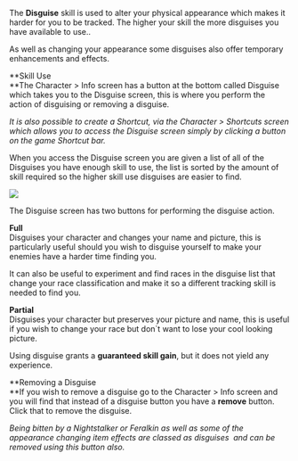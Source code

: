 The **Disguise** skill is used to alter your physical appearance which makes it harder for you to be tracked. The higher your skill the more disguises you have available to use..

As well as changing your appearance some disguises also offer temporary enhancements and effects.

**Skill Use  
**The Character > Info screen has a button at the bottom called Disguise which takes you to the Disguise screen, this is where you perform the action of disguising or removing a disguise.

_It is also possible to create a Shortcut, via the Character > Shortcuts screen which allows you to access the Disguise screen simply by clicking a button on the game Shortcut bar._

When you access the Disguise screen you are given a list of all of the Disguises you have enough skill to use, the list is sorted by the amount of skill required so the higher skill use disguises are easier to find.

[![](https://lohcdn.com/images/t_disguise1.jpg)](https://lohcdn.com/images/disguise1.jpg)

The Disguise screen has two buttons for performing the disguise action.

**Full**  
Disguises your character and changes your name and picture, this is particularly useful should you wish to disguise yourself to make your enemies have a harder time finding you.

It can also be useful to experiment and find races in the disguise list that change your race classification and make it so a different tracking skill is needed to find you.

**Partial**  
Disguises your character but preserves your picture and name, this is useful if you wish to change your race but don\`t want to lose your cool looking picture.

Using disguise grants a **guaranteed skill gain**, but it does not yield any experience.

**Removing a Disguise  
**If you wish to remove a disguise go to the Character > Info screen and you will find that instead of a disguise button you have a **remove** button. Click that to remove the disguise.

_Being bitten by a Nightstalker or Feralkin as well as some of the appearance changing item effects are classed as disguises  and can be removed using this button also._
